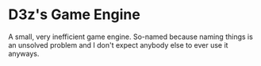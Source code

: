# D3z's Game Engine
A small, very inefficient game engine.
So-named because naming things is an unsolved problem and I don't expect anybody else to ever use it anyways.
